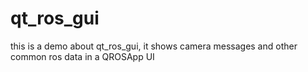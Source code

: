 # qt_ros_gui
this is a demo about qt_ros_gui, it shows camera messages and other common ros data in a QROSApp UI
